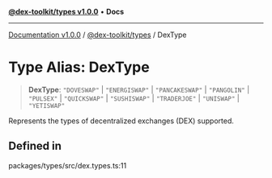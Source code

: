 [**@dex-toolkit/types v1.0.0**](../README.md) • **Docs**

***

[Documentation v1.0.0](../../../packages.md) / [@dex-toolkit/types](../README.md) / DexType

# Type Alias: DexType

> **DexType**: `"DOVESWAP"` \| `"ENERGISWAP"` \| `"PANCAKESWAP"` \| `"PANGOLIN"` \| `"PULSEX"` \| `"QUICKSWAP"` \| `"SUSHISWAP"` \| `"TRADERJOE"` \| `"UNISWAP"` \| `"YETISWAP"`

Represents the types of decentralized exchanges (DEX) supported.

## Defined in

packages/types/src/dex.types.ts:11
